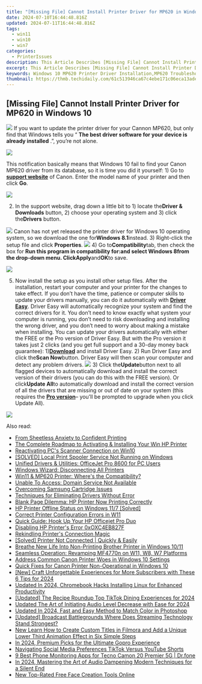 ```yaml
---
title: "[Missing File] Cannot Install Printer Driver for MP620 in Windows 10"
date: 2024-07-10T16:44:48.816Z
updated: 2024-07-11T16:44:48.816Z
tags:
  - win11
  - win10
  - win7
categories:
  - PrinterIssues
description: This Article Describes [Missing File] Cannot Install Printer Driver for MP620 in Windows 10
excerpt: This Article Describes [Missing File] Cannot Install Printer Driver for MP620 in Windows 10
keywords: Windows 10 MP620 Printer Driver Installation,MP620 Troubleshooting Guide,Solve Printer Driver Install Error for MP620 in Windows 10,MP620 Driver Compatibility with Windows 10,Windows 10 Printer Installation Errors MP620,Fix Missing File Issue for MP620 in Windows 10,MP620 Printer Driver Update for Windows 10
thumbnail: https://thmb.techidaily.com/61c513946ca67c4ebe171c06eca13adeadd0c93b5bf89d5e42f26ac56570469b.jpg
---
```


## [Missing File] Cannot Install Printer Driver for MP620 in Windows 10

![](https://images.drivereasy.com/wp-content/uploads/2016/11/canon-pixma-mo620.jpg)  If you want to update the printer driver for your Cannon MP620, but only find that Windows tells you “   **The best driver software for your device is already installed** .”, you’re not alone.

![](https://images.drivereasy.com/wp-content/uploads/2016/11/the-best-driver-software-for-your-device-is-already-installed-2.jpg)

This notification basically means that Windows 10 fail to find your Canon MP620 driver from its database, so it is time you did it yourself: 1) Go to [**support website**](https://www.usa.canon.com/internet/portal/us/home/support) of Canon. Enter the model name of your printer and then click **Go**.

![](https://images.drivereasy.com/wp-content/uploads/2016/11/name-of-the-printer.jpg)

 2) In the support website, drag down a little bit to 1) locate the**Driver & Downloads** button, 2) choose your operating system and 3) click the**Drivers** button.

![](https://images.drivereasy.com/wp-content/uploads/2016/11/pixma-mp620-driver-download-600x375.jpg) Canon has not yet released the printer driver for Windows 10 operating system, so we download the one for**Windows 8.1**instead. 3) Right-click the setup file and click **Properties**. ![](https://images.drivereasy.com/wp-content/uploads/2016/11/properties-setup.jpg) 4) Go to**Compatibility**tab, then check the box for **Run this program in compatibility for:**and select **Windows 8**from the drop-down menu. Click**Apply**and**OK**to save.

![](https://images.drivereasy.com/wp-content/uploads/2016/11/run-this-program-in-compatibility-for-compatibility-mode.jpg)

5) Now install the setup as you install other setup files. After the installation, restart your computer and your printer for the changes to take effect. If you don’t have the time, patience or computer skills to update your drivers manually, you can do it automatically with [**Driver Easy**](https://tools.techidaily.com/drivereasy/download/). Driver Easy will automatically recognize your system and find the correct drivers for it. You don’t need to know exactly what system your computer is running, you don’t need to risk downloading and installing the wrong driver, and you don’t need to worry about making a mistake when installing. You can update your drivers automatically with either the FREE or the Pro version of Driver Easy. But with the Pro version it takes just 2 clicks (and you get full support and a 30-day money back guarantee): 1)[**Download**](https://tools.techidaily.com/drivereasy/download/) and install Driver Easy. 2) Run Driver Easy and click the**Scan Now**button. Driver Easy will then scan your computer and detect any problem drivers. ![](https://images.drivereasy.com/wp-content/uploads/2017/04/img_58e761c841d8e.png) 3) Click the**Update**button next to all flagged devices to automatically download and install the correct version of their drivers (you can do this with the FREE version). Or click**Update All**to automatically download and install the correct version of all the drivers that are missing or out of date on your system (this requires the [**Pro version**](https://tools.techidaily.com/drivereasy/download/)– you’ll be prompted to upgrade when you click Update All).

![](https://images.drivereasy.com/wp-content/uploads/2017/04/img_58e7622d68cb0.jpg)

<ins class="adsbygoogle"
     style="display:block"
     data-ad-format="autorelaxed"
     data-ad-client="ca-pub-7571918770474297"
     data-ad-slot="1223367746"></ins>



<ins class="adsbygoogle"
     style="display:block"
     data-ad-client="ca-pub-7571918770474297"
     data-ad-slot="8358498916"
     data-ad-format="auto"
     data-full-width-responsive="true"></ins>



<span class="atpl-alsoreadstyle">Also read:</span>
<div><ul>
<li><a href="https://printer-issues.techidaily.com/from-sheetless-anxiety-to-confident-printing/"><u>From Sheetless Anxiety to Confident Printing</u></a></li>
<li><a href="https://printer-issues.techidaily.com/the-complete-roadmap-to-activating-and-installing-your-win-hp-printer/"><u>The Complete Roadmap to Activating & Installing Your Win HP Printer</u></a></li>
<li><a href="https://printer-issues.techidaily.com/reactivating-pcs-scanner-connection-on-win10/"><u>Reactivating PC's Scanner Connection on Win10</u></a></li>
<li><a href="https://printer-issues.techidaily.com/solved-local-print-spooler-service-not-running-on-windows/"><u>[SOLVED] Local Print Spooler Service Not Running on Windows</u></a></li>
<li><a href="https://printer-issues.techidaily.com/unified-drivers-and-utilities-officejet-pro-8600-for-pc-users/"><u>Unified Drivers & Utilities: OfficeJet Pro 8600 for PC Users</u></a></li>
<li><a href="https://printer-issues.techidaily.com/windows-wizard-disconnecting-all-printers/"><u>Windows Wizard: Disconnecting All Printers</u></a></li>
<li><a href="https://printer-issues.techidaily.com/win11-and-mp620-printer-wheres-the-compatibility/"><u>Win11 & MP620 Printer: Where's the Compatibility?</u></a></li>
<li><a href="https://printer-issues.techidaily.com/unable-to-access-domain-service-not-available/"><u>Unable To Access: Domain Service Not Available</u></a></li>
<li><a href="https://printer-issues.techidaily.com/overcoming-samsung-cartridge-issues/"><u>Overcoming Samsung Cartridge Issues</u></a></li>
<li><a href="https://printer-issues.techidaily.com/techniques-for-eliminating-drivers-without-error/"><u>Techniques for Eliminating Drivers Without Error</u></a></li>
<li><a href="https://printer-issues.techidaily.com/blank-page-dilemma-hp-printer-now-printing-correctly/"><u>Blank Page Dilemma: HP Printer Now Printing Correctly</u></a></li>
<li><a href="https://printer-issues.techidaily.com/hp-printer-offline-status-on-windows-117-solved/"><u>HP Printer Offline Status on Windows 11/7 [Solved]</u></a></li>
<li><a href="https://printer-issues.techidaily.com/correct-printer-configuration-errors-in-w11/"><u>Correct Printer Configuration Errors in W11</u></a></li>
<li><a href="https://printer-issues.techidaily.com/quick-guide-hook-up-your-hp-officejet-pro-duo/"><u>Quick Guide: Hook Up Your HP Officejet Pro Duo</u></a></li>
<li><a href="https://printer-issues.techidaily.com/disabling-hp-printers-error-0xoxc4eb827f/"><u>Disabling HP Printer's Error 0xOXC4EB827F</u></a></li>
<li><a href="https://printer-issues.techidaily.com/rekindling-printers-connection-magic/"><u>Rekindling Printer's Connection Magic</u></a></li>
<li><a href="https://printer-issues.techidaily.com/solved-printer-not-connected-quickly-and-easily/"><u>[Solved] Printer Not Connected | Quickly & Easily</u></a></li>
<li><a href="https://printer-issues.techidaily.com/breathe-new-life-into-non-printing-brother-printer-in-windows-1011/"><u>Breathe New Life Into Non-Printing Brother Printer in Windows 10/11</u></a></li>
<li><a href="https://printer-issues.techidaily.com/seamless-operation-revamping-mf4770n-on-w11-w8-w7-platforms/"><u>Seamless Operation: Revamping MF4770n on W11, W8, W7 Platforms</u></a></li>
<li><a href="https://printer-issues.techidaily.com/address-common-canon-printer-woes-in-windows-10-settings/"><u>Address Common Canon Printer Woes in Windows 10 Settings</u></a></li>
<li><a href="https://printer-issues.techidaily.com/quick-fixes-for-canon-printer-non-operational-in-windows-10/"><u>Quick Fixes for Canon Printer Non-Operational in Windows 10</u></a></li>
<li><a href="https://youtube-webster.techidaily.com/raft-unforgettable-experiences-for-more-subscribers-with-these-6-tips-for-2024/"><u>[New] Craft Unforgettable Experiences for More Subscribers with These 6 Tips for 2024</u></a></li>
<li><a href="https://smart-video-editing.techidaily.com/updated-in-2024-chromebook-hacks-installing-linux-for-enhanced-productivity/"><u>Updated In 2024, Chromebook Hacks Installing Linux for Enhanced Productivity</u></a></li>
<li><a href="https://tiktok-clips.techidaily.com/updated-the-recipe-roundup-top-tiktok-dining-experiences-for-2024/"><u>[Updated] The Recipe Roundup  Top TikTok Dining Experiences for 2024</u></a></li>
<li><a href="https://audio-editing.techidaily.com/updated-the-art-of-initiating-audio-level-decrease-with-ease-for-2024/"><u>Updated The Art of Initiating Audio Level Decrease with Ease for 2024</u></a></li>
<li><a href="https://ai-editing-video.techidaily.com/updated-in-2024-fast-and-easy-method-to-match-color-in-photoshop/"><u>Updated In 2024, Fast and Easy Method to Match Color in Photoshop</u></a></li>
<li><a href="https://extra-resources.techidaily.com/updated-broadcast-battlegrounds-where-does-streaming-technology-stand-strongest/"><u>[Updated] Broadcast Battlegrounds  Where Does Streaming Technology Stand Strongest?</u></a></li>
<li><a href="https://ai-editing-video.techidaily.com/new-learn-how-to-create-custom-titles-in-filmora-and-add-a-unique-lower-third-animation-effect-in-six-simple-steps/"><u>New Learn How to Create Custom Titles in Filmora and Add a Unique Lower Third Animation Effect in Six Simple Steps</u></a></li>
<li><a href="https://extra-approaches.techidaily.com/in-2024-premium-picks-for-the-ultimate-gopro-experience/"><u>In 2024, Premium Picks for the Ultimate Gopro Experience</u></a></li>
<li><a href="https://youtube-clips.techidaily.com/navigating-social-media-preferences-tiktok-versus-youtube-shorts/"><u>Navigating Social Media Preferences  TikTok Versus YouTube Shorts</u></a></li>
<li><a href="https://android-location-track.techidaily.com/9-best-phone-monitoring-apps-for-tecno-camon-20-premier-5g-drfone-by-drfone-virtual-android/"><u>9 Best Phone Monitoring Apps for Tecno Camon 20 Premier 5G | Dr.fone</u></a></li>
<li><a href="https://audio-shaping.techidaily.com/in-2024-mastering-the-art-of-audio-dampening-modern-techniques-for-a-silent-end/"><u>In 2024, Mastering the Art of Audio Dampening Modern Techniques for a Silent End</u></a></li>
<li><a href="https://ai-video-tools.techidaily.com/new-top-rated-free-face-creation-tools-online/"><u>New Top-Rated Free Face Creation Tools Online</u></a></li>
</ul></div>
